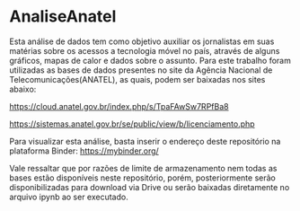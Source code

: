 # AnaliseAnatel
Esta análise de dados tem como objetivo auxiliar os jornalistas em suas matérias sobre os acessos a tecnologia móvel no país, através de alguns gráficos, mapas de calor e dados sobre o assunto. Para este trabalho foram utilizadas as bases de dados presentes no site da Agência Nacional de Telecomunicações(ANATEL), as quais, podem ser baixadas nos sites abaixo:

https://cloud.anatel.gov.br/index.php/s/TpaFAwSw7RPfBa8

https://sistemas.anatel.gov.br/se/public/view/b/licenciamento.php

Para visualizar esta análise, basta inserir o endereço deste repositório na plataforma Binder:
https://mybinder.org/

Vale ressaltar que por razões de limite de armazenamento nem todas as bases estão disponíveis neste repositório, porém, posteriormente serão disponibilizadas para download via Drive ou serão baixadas diretamente no arquivo ipynb ao ser executado.






